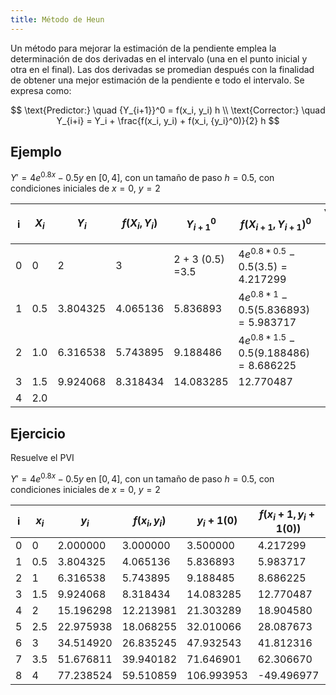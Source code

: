 ```yaml
---
title: Método de Heun
---
```


Un método para mejorar la estimación de la pendiente emplea la determinación de dos derivadas en el intervalo (una en el punto inicial y otra en el final). Las dos derivadas se promedian después con la finalidad de obtener una mejor estimación de la pendiente e todo el intervalo. Se expresa como:

$$
\text{Predictor:} \quad {Y_{i+1}}^0 = f(x_i, y_i) h \\
\text{Corrector:} \quad Y_{i+i} = Y_i + \frac{f(x_i, y_i) + f(x_i, {y_i}^0)}{2} h
$$

## Ejemplo

$Y' = 4e^{0.8x} - 0.5y$ en $[0, 4]$, con un tamaño de paso $h=0.5$, con condiciones iniciales de $x=0$, $y=2$

| i   | $X_i$ | $Y_i$    | $f(X_i, Y_i)$ | $Y_{i+1}^0$      | $f(X_{i+1}, Y_{i+1})^0$                   | $Y_{i+1}$ |
| --- | ----- | -------- | ------------- | ---------------- | ----------------------------------------- | --------- |
| 0   | 0     | 2        | 3             | 2 + 3 (0.5) =3.5 | $4e^{0.8 * 0.5} -0.5(3.5) = 4.217299$     |           |
| 1   | 0.5   | 3.804325 | 4.065136      | 5.836893         | $4e^{0.8*1} - 0.5(5.836893) = 5.983717$   |           |
| 2   | 1.0   | 6.316538 | 5.743895      | 9.188486         | $4e^{0.8*1.5} - 0.5(9.188486) = 8.686225$ |           |
| 3   | 1.5   | 9.924068 | 8.318434      | 14.083285        | 12.770487                                 |           |
| 4   | 2.0   |          |               |                  |                                           |           |

## Ejercicio

Resuelve el PVI

$Y' = 4e^{0.8x} - 0.5y$ en $[0, 4]$, con un tamaño de paso $h=0.5$, con condiciones iniciales de $x=0$, $y=2$

| i   | $x_i$ | $y_i$     | $f(x_i,y_i)$ | $y_i+1(0)$ | $f(x_i+1,y_i+1(0))$ | Solución Verdadera |
| --- | ----- | --------- | ------------ | ---------- | ------------------- | ------------------ |
| 0   | 0     | 2.000000  | 3.000000     | 3.500000   | 4.217299            | 2.000000           |
| 1   | 0.5   | 3.804325  | 4.065136     | 5.836893   | 5.983717            | 3.751521           |
| 2   | 1     | 6.316538  | 5.743895     | 9.188485   | 8.686225            | 6.194631           |
| 3   | 1.5   | 9.924068  | 8.318434     | 14.083285  | 12.770487           | 9.707042           |
| 4   | 2     | 15.196298 | 12.213981    | 21.303289  | 18.904580           | 14.843922          |
| 5   | 2.5   | 22.975938 | 18.068255    | 32.010066  | 28.087673           | 22.427014          |
| 6   | 3     | 34.514920 | 26.835245    | 47.932543  | 41.812316           | 33.677172          |
| 7   | 3.5   | 51.676811 | 39.940182    | 71.646901  | 62.306670           | 50.411772          |
| 8   | 4     | 77.238524 | 59.510859    | 106.993953 | -49.496977          | 75.338963          |
